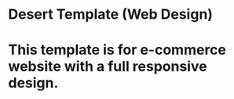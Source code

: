 # Desert Template (Web Design)
# This template is for e-commerce website with a full responsive design.